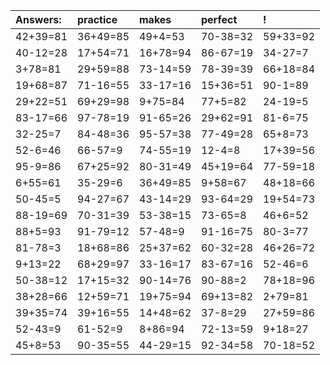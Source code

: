 | Answers: | practice | makes | perfect | ! |
| :--- | :--- | :--- | :--- | :--- |
| 42+39=81 | 36+49=85 | 49+4=53 | 70-38=32 | 59+33=92 | 
| 40-12=28 | 17+54=71 | 16+78=94 | 86-67=19 | 34-27=7 | 
| 3+78=81 | 29+59=88 | 73-14=59 | 78-39=39 | 66+18=84 | 
| 19+68=87 | 71-16=55 | 33-17=16 | 15+36=51 | 90-1=89 | 
| 29+22=51 | 69+29=98 | 9+75=84 | 77+5=82 | 24-19=5 | 
| 83-17=66 | 97-78=19 | 91-65=26 | 29+62=91 | 81-6=75 | 
| 32-25=7 | 84-48=36 | 95-57=38 | 77-49=28 | 65+8=73 | 
| 52-6=46 | 66-57=9 | 74-55=19 | 12-4=8 | 17+39=56 | 
| 95-9=86 | 67+25=92 | 80-31=49 | 45+19=64 | 77-59=18 | 
| 6+55=61 | 35-29=6 | 36+49=85 | 9+58=67 | 48+18=66 | 
| 50-45=5 | 94-27=67 | 43-14=29 | 93-64=29 | 19+54=73 | 
| 88-19=69 | 70-31=39 | 53-38=15 | 73-65=8 | 46+6=52 | 
| 88+5=93 | 91-79=12 | 57-48=9 | 91-16=75 | 80-3=77 | 
| 81-78=3 | 18+68=86 | 25+37=62 | 60-32=28 | 46+26=72 | 
| 9+13=22 | 68+29=97 | 33-16=17 | 83-67=16 | 52-46=6 | 
| 50-38=12 | 17+15=32 | 90-14=76 | 90-88=2 | 78+18=96 | 
| 38+28=66 | 12+59=71 | 19+75=94 | 69+13=82 | 2+79=81 | 
| 39+35=74 | 39+16=55 | 14+48=62 | 37-8=29 | 27+59=86 | 
| 52-43=9 | 61-52=9 | 8+86=94 | 72-13=59 | 9+18=27 | 
| 45+8=53 | 90-35=55 | 44-29=15 | 92-34=58 | 70-18=52 | 
